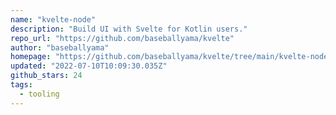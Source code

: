```yaml
---
name: "kvelte-node"
description: "Build UI with Svelte for Kotlin users."
repo_url: "https://github.com/baseballyama/kvelte"
author: "baseballyama"
homepage: "https://github.com/baseballyama/kvelte/tree/main/kvelte-node#readme"
updated: "2022-07-10T10:09:30.035Z"
github_stars: 24
tags: 
  - tooling
---
```

